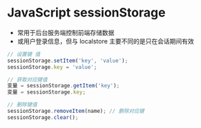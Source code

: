 # JavaScript sessionStorage

- 常用于后台服务端控制前端存储数据
- 或用户登录信息，但与 localstore 主要不同的是只在会话期间有效

```js
// 设置键 值
sessionStorage.setItem('key', 'value');
sessionStorage.key = 'value';

// 获取对应键值
变量 = sessionStorage.getItem('key');
变量 = sessionStorage.key;

// 删除键值
sessionStorage.removeItem(name); // 删除对应键
sessionStorage.clear();
```
